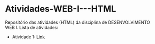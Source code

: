 # Atividades-WEB-I---HTML
Repositório das atividades (HTML) da disciplina de DESENVOLVIMENTO WEB I.
Lista de atividades:
- Atividade 1: [Link](Atividade1.html)
